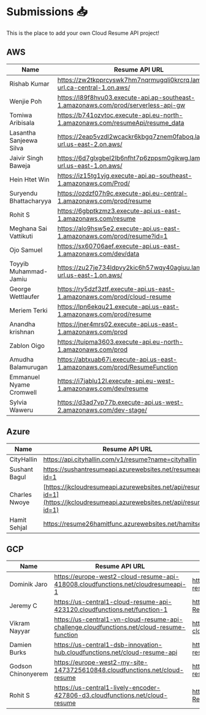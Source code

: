 # Submissions 📥

This is the place to add your own Cloud Resume API project!

## AWS

| Name         | Resume API URL | GitHub Repo |
| ------------ | -------------- | ----------- |
| Rishab Kumar | https://zw2tkpprcyswk7hm7nqrmugqli0krcrq.lambda-url.ca-central-1.on.aws/  | https://github.com/rishabkumar7/aws-resume-api |
| Wenjie Poh   | https://l89f8hvu03.execute-api.ap-southeast-1.amazonaws.com/prod/serverless-api-gw | https://github.com/pohwj/aws-resume-api-terraform |
| Tomiwa Aribisala   | https://b741ozvtoc.execute-api.eu-north-1.amazonaws.com/resumeApi/resume_data | https://github.com/TomiwaAribisala-git/cloud-resume-api |
| Lasantha Sanjeewa Silva | https://2eap5vzdl2wcackr6kbgq7znem0faboq.lambda-url.us-east-2.on.aws/ | https://github.com/sanju2/Resume-Rest-API |
| Jaivir Singh Baweja | https://6d7glxgbel2lb6nfht7p6zppsm0gikwg.lambda-url.us-east-1.on.aws/ | https://github.com/jv199768/cloud-resume-api |
| Hein Htet Win | https://iz15tg1yjg.execute-api.ap-southeast-1.amazonaws.com/Prod/ | https://github.com/heinhtetwin/cloud-resume-challenge |
| Suryendu Bhattacharyya | https://ozdzf07h9c.execute-api.eu-central-1.amazonaws.com/prod/resume | https://github.com/SuryenduB/Cloud_Resume_JSON |
| Rohit S | https://6gbptkzmz3.execute-api.us-east-1.amazonaws.com/resume | https://github.com/rohit1101/Cloud-Resume-Api- |
| Meghana Sai Vattikuti | https://alo9hsw5e2.execute-api.us-east-1.amazonaws.com/prod/resume?id=1 | https://github.com/meghanasaivattikuti/cloud-api
| Ojo Samuel | https://sx60706aef.execute-api.us-east-1.amazonaws.com/dev/data | https://github.com/Samuel7050/AWS_RESUME_CHALLENGE.git |
| Toyyib Muhammad-Jamiu | https://zu27je734ldpvy2kic6h57wqy40agiuu.lambda-url.us-east-1.on.aws/  | https://github.com/Abunuman/Abunuman-AWS-Cloud-Resume-API-Challenge |
| George Wettlaufer | https://ry5dzf3ztf.execute-api.us-east-1.amazonaws.com/prod/cloud-resume | https://github.com/loggerboy9325/cloud-resume-api |
| Meriem Terki | https://lpn6ekqu21.execute-api.us-east-1.amazonaws.com/prod/resume | https://github.com/MeriemTerki/aws-cloud-resume-api |
|Anandha krishnan|https://jner4mrs02.execute-api.us-east-1.amazonaws.com/prod|https://github.com/Anandhakrishnan27/resumeApi|
| Zablon Oigo | https://tuipma3603.execute-api.eu-north-1.amazonaws.com/prod | https://github.com/zablon-oigo/cloud-resume-api |
| Amudha Balamurugan | https://abtxuab67i.execute-api.us-east-1.amazonaws.com/prod/ResumeFunction | https://github.com/DevABM/Cloud-Resume-API-Challenge  |
| Emmanuel Nyame Cromwell | https://i7jablu12l.execute-api.eu-west-1.amazonaws.com/dev/resume | https://github.com/P-Crommie/resume-api |
| Sylvia Waweru | https://d3ad7vp77b.execute-api.us-west-2.amazonaws.com/dev-stage/ | https://github.com/karungar/Cloud-Resume-API- |


## Azure

| Name          | Resume API URL                                                                                                           | GitHub Repo |
|---------------|--------------------------------------------------------------------------------------------------------------------------| ----------- |
| CityHallin    | https://api.cityhallin.com/v1/resume?name=cityhallin                                                                     | https://github.com/CityHallin/cloud_resume_api_challenge |
| Sushant Bagul | https://sushantresumeapi.azurewebsites.net/resumeapi?id=1                                                                | https://github.com/Sushant1209/Azure-Resume-API-Challenge |
| Charles Nwoye | [https://jkcloudresumeapi.azurewebsites.net/api/resume?id=1](https://jkcloudresumeapi.azurewebsites.net/api/resume?id=1) | [https://github.com/Jekwulum/cloud-resume-api.git](https://github.com/Jekwulum/cloud-resume-api.git) |
| Hamit Sehjal  | https://resume26hamitfunc.azurewebsites.net/hamitsehjal                                                                  | https://github.com/hamitsehjal/Serverless-Cloud-Resume |

## GCP

| Name         | Resume API URL | GitHub Repo |
| ------------ | -------------- | ----------- |
| Dominik Jaro | https://europe-west2-cloud-resume-api-418008.cloudfunctions.net/cloudresumeapi-1  | https://github.com/dom-j/GCP-cloud-resume-api  |
| Jeremy C | https://us-central1-cloud-resume-api-423120.cloudfunctions.net/function-1  | https://github.com/JQCVSC/Cloud-Resume-API  |
| Vikram Nayyar | https://us-central1-vn-cloud-resume-api-challenge.cloudfunctions.net/cloud-resume-function | https://github.com/vikramnayyarcs/vn-cloud-resume-api-challenge |
| Damien Burks | https://us-central1-dsb-innovation-hub.cloudfunctions.net/cloud-resume-api | https://github.com/damienjburks/cloud-resume-challenge |
| Godson Chinonyerem | https://europe-west2-my-site-1473725610848.cloudfunctions.net/cloud-resume | https://github.com/nielvid/cloud-resume-challenge |
| Rohit S | https://us-central1-lively-encoder-427806-d3.cloudfunctions.net/cloud-resume | https://github.com/rohit1101/Cloud-Resume-Api- |

